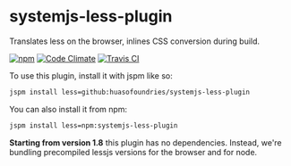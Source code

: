 # systemjs-less-plugin

Translates less on the browser, inlines CSS conversion during build. 

[![npm](https://img.shields.io/npm/dm/systemjs-less-plugin.svg?style=plastic)](https://www.npmjs.com/package/systemjs-less-plugin) [![Code Climate](https://codeclimate.com/github/HuasoFoundries/systemjs-less-plugin/badges/gpa.svg)](https://codeclimate.com/github/HuasoFoundries/systemjs-less-plugin) [![Travis CI](https://travis-ci.org/HuasoFoundries/systemjs-less-plugin.svg)](https://travis-ci.org/HuasoFoundries/systemjs-less-plugin)

To use this plugin, install it with jspm like so:

```sh
jspm install less=github:huasofoundries/systemjs-less-plugin
````

You can also install it from npm:

```sh
jspm install less=npm:systemjs-less-plugin
```

**Starting from version 1.8** this plugin has no dependencies. Instead, we're bundling 
precompiled lessjs versions for the browser and for node.



